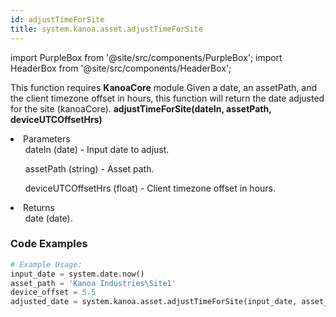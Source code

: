 ```yaml
---
id: adjustTimeForSite
title: system.kanoa.asset.adjustTimeForSite
---
```


import PurpleBox from '@site/src/components/PurpleBox';
import HeaderBox from '@site/src/components/HeaderBox';

<PurpleBox>This function requires <b>KanoaCore</b> module</PurpleBox>
<HeaderBox header="Description">Given a date, an assetPath, and the client timezone offset in hours, this function will return the date adjusted for the site (kanoaCore).</HeaderBox>
<HeaderBox header="Syntax">
    <b>adjustTimeForSite(dateIn, assetPath, deviceUTCOffsetHrs)</b>
    <li> Parameters <br />
        <ul>dateIn (date) - Input date to adjust.</ul>
        <ul>assetPath (string) - Asset path.</ul>
        <ul>deviceUTCOffsetHrs (float) - Client timezone offset in hours.</ul>
    </li>
    <li> Returns <br />
        <ul>date (date).</ul>
    </li>
</HeaderBox>

### Code Examples

```python
# Example Usage:
input_date = system.date.now()
asset_path = 'Kanoa Industries\Site1'
device_offset = 5.5
adjusted_date = system.kanoa.asset.adjustTimeForSite(input_date, asset_path, device_offset)


